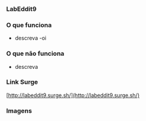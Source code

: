 ### LabEddit9

### O que funciona

- descreva
  -oi

### O que não funciona

- descreva

### Link Surge

[http://labeddit9.surge.sh/](http://labeddit9.surge.sh/)

### Imagens
